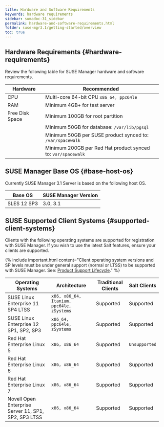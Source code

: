 ```yaml
---
title: Hardware and Software Requirements
keywords: hardware requirements
sidebar: sumadoc-31_sidebar
permalink: hardware-and-software-requirements.html
folder: suse-mgr3.1/getting-started/overview
toc: true
---
```



## Hardware Requirements {#hardware-requirements}

Review the following table for SUSE Manager hardware and software requirements.

| Hardware | Recommended |
| --- | ---                                                               |
| CPU             | Multi-core 64-bit CPU `x86_64, ppc64le`               |
| RAM             | Minimum 4GB+ for test server                          |
| Free Disk Space | Minimum 100GB for root partition                      |
|                 | Minimum 50GB for database: `/var/lib/pgsql`                     |
|                 | Minimum 50GB per SUSE product synced to: `/var/spacewalk`    |
|                 | Minimum 200GB per Red Hat product synced to: `var/spacewalk` |


## SUSE Manager Base OS {#base-host-os}
Currently SUSE Manager 3.1 Server is based on the following host OS.

| Base OS | SUSE Manager Version |
| --- | --- |
| SLES 12 SP3 | 3.0, 3.1 |


## SUSE Supported Client Systems {#supported-client-systems}

Clients with the following operating systems are supported for registration with SUSE Manager. If you wish to use the latest Salt features, ensure your clients are supported.


{% include important.html content="Client operating system versions and SP levels must be under general support (normal or LTSS) to be supported with SUSE Manager. See: [Product Support Lifecycle](https://www.suse.com/lifecycle)." %}


| Operating Systems | Architecture | Traditional Clients | Salt Clients |
| --- | --- | --- | --- |
| SUSE Linux Enterprise 11 SP4 LTSS | `x86, x86_64, Itanium, ppc64le, zSystems` | Supported | Supported |
| SUSE Linux Enterprise 12 SP1, SP2, SP3 | `x86_64, ppc64le, zSystems` | Supported | Supported |
| Red Hat Enterprise Linux 5 | `x86, x86_64` | Supported | `Unsupported` |
| Red Hat Enterprise Linux 6 | `x86, x86_64` | Supported | Supported |
| Red Hat Enterprise Linux 7 | `x86, x86_64` | Supported | Supported |
| Novell Open Enterprise Server 11, SP1, SP2, SP3 LTSS | `x86, x86_64` | Supported | Supported |

